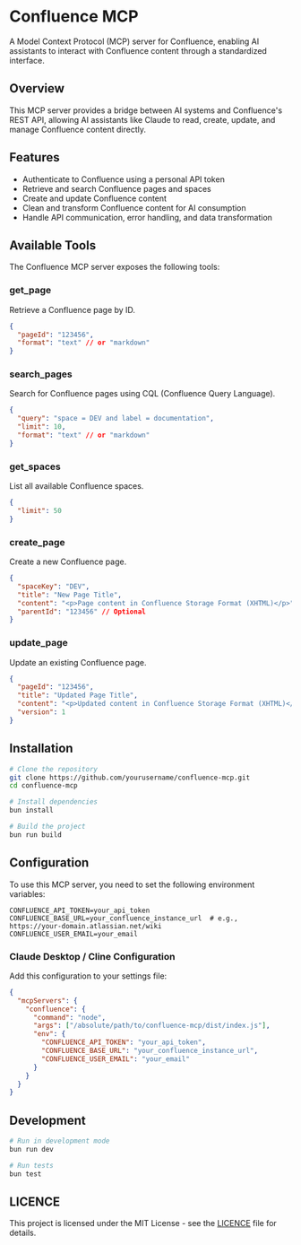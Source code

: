 # Confluence MCP

A Model Context Protocol (MCP) server for Confluence, enabling AI assistants to interact with Confluence content through a standardized interface.

## Overview

This MCP server provides a bridge between AI systems and Confluence's REST API, allowing AI assistants like Claude to read, create, update, and manage Confluence content directly.

## Features

- Authenticate to Confluence using a personal API token
- Retrieve and search Confluence pages and spaces
- Create and update Confluence content
- Clean and transform Confluence content for AI consumption
- Handle API communication, error handling, and data transformation

## Available Tools

The Confluence MCP server exposes the following tools:

### get_page

Retrieve a Confluence page by ID.

```json
{
  "pageId": "123456",
  "format": "text" // or "markdown"
}
```

### search_pages

Search for Confluence pages using CQL (Confluence Query Language).

```json
{
  "query": "space = DEV and label = documentation",
  "limit": 10,
  "format": "text" // or "markdown"
}
```

### get_spaces

List all available Confluence spaces.

```json
{
  "limit": 50
}
```

### create_page

Create a new Confluence page.

```json
{
  "spaceKey": "DEV",
  "title": "New Page Title",
  "content": "<p>Page content in Confluence Storage Format (XHTML)</p>",
  "parentId": "123456" // Optional
}
```

### update_page

Update an existing Confluence page.

```json
{
  "pageId": "123456",
  "title": "Updated Page Title",
  "content": "<p>Updated content in Confluence Storage Format (XHTML)</p>",
  "version": 1
}
```

## Installation

```bash
# Clone the repository
git clone https://github.com/yourusername/confluence-mcp.git
cd confluence-mcp

# Install dependencies
bun install

# Build the project
bun run build
```

## Configuration

To use this MCP server, you need to set the following environment variables:

```
CONFLUENCE_API_TOKEN=your_api_token
CONFLUENCE_BASE_URL=your_confluence_instance_url  # e.g., https://your-domain.atlassian.net/wiki
CONFLUENCE_USER_EMAIL=your_email
```

### Claude Desktop / Cline Configuration

Add this configuration to your settings file:

```json
{
  "mcpServers": {
    "confluence": {
      "command": "node",
      "args": ["/absolute/path/to/confluence-mcp/dist/index.js"],
      "env": {
        "CONFLUENCE_API_TOKEN": "your_api_token",
        "CONFLUENCE_BASE_URL": "your_confluence_instance_url",
        "CONFLUENCE_USER_EMAIL": "your_email"
      }
    }
  }
}
```

## Development

```bash
# Run in development mode
bun run dev

# Run tests
bun test
```

## LICENCE

This project is licensed under the MIT License - see the [LICENCE](LICENCE) file for details.